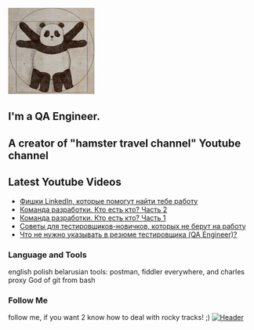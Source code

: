 [![Header](https://github.com/Bajnou/Alexey/blob/main/assets/pnd.png)](https://www.youtube.com/user/Stanleyxxl/)
## I'm a QA Engineer. 
## A creator of "hamster travel channel" Youtube channel 

## Latest Youtube Videos

<!-- YOUTUBE:START -->
- [Фишки LinkedIn, которые помогут найти тебе работу](https://www.youtube.com/watch?v=u2Q_iTNRvD4)
- [Команда разработки. Кто есть кто? Часть 2](https://www.youtube.com/watch?v=0cDLHfe9kP0)
- [Команда разработки. Кто есть кто? Часть 1](https://www.youtube.com/watch?v=rE6vlyevZGo)
- [Советы для тестировщиков-новичков, которых не берут на работу](https://www.youtube.com/watch?v=aKou9zhGknU)
- [Что не нужно указывать в резюме тестировщика &lpar;QA Engineer&rpar;?](https://www.youtube.com/watch?v=_euUKP098-U)
<!-- YOUTUBE:END -->

### Language and Tools
english
polish
belarusian
tools: postman, fiddler everywhere, and charles proxy
God of git from bash

### Follow Me
follow me, if you want 2 know how to deal with rocky tracks! ;)
[![Header](https://img.shields.io/badge/Youtube-090909?style=for-the-badge&logo=youtube&logoColor=f70000)](https://www.youtube.com/user/Stanleyxxl?sub_confirmation=1)
